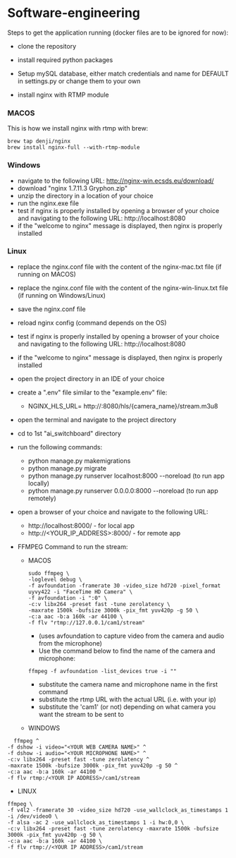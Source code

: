 # Software-engineering

Steps to get the application running (docker files are to be ignored for now):

- clone the repository
- install required python packages

- Setup mySQL database, either match credentials and name for DEFAULT in settings.py or change them to your own

- install nginx with RTMP module

### MACOS
This is how we install nginx with rtmp with brew:
```{MACOS Brew NGINX-RTMP Installation}
brew tap denji/nginx
brew install nginx-full --with-rtmp-module
```

### Windows
- navigate to the following URL: http://nginx-win.ecsds.eu/download/
- download "nginx 1.7.11.3 Gryphon.zip"
- unzip the directory in a location of your choice
- run the nginx.exe file
- test if nginx is properly installed by opening a browser of your choice and navigating to the following URL: http://localhost:8080
- if the "welcome to nginx" message is displayed, then nginx is properly installed


### Linux


- replace the nginx.conf file with the content of the nginx-mac.txt file (if running on MACOS)
- replace the nginx.conf file with the content of the nginx-win-linux.txt file (if running on Windows/Linux)
- save the nginx.conf file
- reload nginx config (command depends on the OS)
- test if nginx is properly installed by opening a browser of your choice and navigating to the following URL: http://localhost:8080
- if the "welcome to nginx" message is displayed, then nginx is properly installed
- open the project directory in an IDE of your choice
- create a ".env" file similar to the "example.env" file:
  - NGINX_HLS_URL= http://<YOUR IP HERE>:8080/hls/{camera_name}/stream.m3u8
- open the terminal and navigate to the project directory
- cd to 1st "ai_switchboard" directory
- run the following commands:
  - python manage.py makemigrations
  - python manage.py migrate
  - python manage.py runserver localhost:8000 --noreload (to run app locally)
  - python manage.py runserver 0.0.0.0:8000 --noreload (to run app remotely)
- open a browser of your choice and navigate to the following URL:
  - http://localhost:8000/ - for local app
  - http://<YOUR_IP_ADDRESS>:8000/ - for remote app


- FFMPEG Command to run the stream:
  - MACOS
    ```{MACOS}
    sudo ffmpeg \
    -loglevel debug \
    -f avfoundation -framerate 30 -video_size hd720 -pixel_format uyvy422 -i "FaceTime HD Camera" \
    -f avfoundation -i ":0" \
    -c:v libx264 -preset fast -tune zerolatency \
    -maxrate 1500k -bufsize 3000k -pix_fmt yuv420p -g 50 \
    -c:a aac -b:a 160k -ar 44100 \
    -f flv "rtmp://127.0.0.1/cam1/stream"
    ```
    - (uses avfoundation to capture video from the camera and audio from the microphone)
    - Use the command below to find the name of the camera and microphone:
    ```{MACOS}
    ffmpeg -f avfoundation -list_devices true -i ""
    ```
    - substitute the camera name and microphone name in the first command 
    - substitute the rtmp URL with the actual URL (i.e. with your ip) 
    - substitute the 'cam1' (or not) depending on what camera you want the stream to be sent to
    
  - WINDOWS
```
  ffmpeg ^
-f dshow -i video="<YOUR WEB CAMERA NAME>" ^
-f dshow -i audio="<YOUR MICROPHONE NAME>" ^
-c:v libx264 -preset fast -tune zerolatency ^
-maxrate 1500k -bufsize 3000k -pix_fmt yuv420p -g 50 ^
-c:a aac -b:a 160k -ar 44100 ^
-f flv rtmp:/<YOUR IP ADDRESS>/cam1/stream
```

  - LINUX
```
ffmpeg \
-f v4l2 -framerate 30 -video_size hd720 -use_wallclock_as_timestamps 1 -i /dev/video0 \
-f alsa -ac 2 -use_wallclock_as_timestamps 1 -i hw:0,0 \
-c:v libx264 -preset fast -tune zerolatency -maxrate 1500k -bufsize 3000k -pix_fmt yuv420p -g 50 \
-c:a aac -b:a 160k -ar 44100 \
-f flv rtmp://<YOUR IP ADDRESS>/cam1/stream
```
